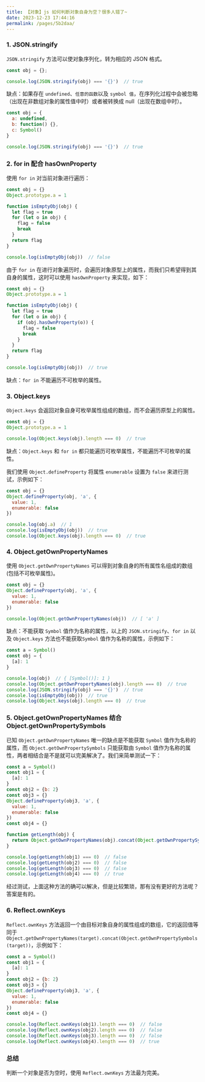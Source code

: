 ```yaml
---
title: 【对象】js 如何判断对象自身为空？很多人错了~
date: 2023-12-23 17:44:16
permalink: /pages/5b2daa/
---
```

### 1. JSON.stringify
`JSON.stringify` 方法可以使对象序列化，转为相应的 JSON 格式。
```javascript
const obj = {};

console.log(JSON.stringify(obj) === '{}')  // true
```
缺点：如果存在 `undefined`、`任意的函数`以及 `symbol 值`，在序列化过程中会被忽略（出现在非数组对象的属性值中时）或者被转换成 null（出现在数组中时）。
```javascript
const obj = {
  a: undefined,
  b: function() {},
  c: Symbol()
}

console.log(JSON.stringify(obj) === '{}')  // true
```
### 2. for in 配合 hasOwnProperty
使用 `for in` 对当前对象进行遍历：
```javascript
const obj = {}
Object.prototype.a = 1

function isEmptyObj(obj) {
  let flag = true
  for (let o in obj) {
    flag = false
    break
  }
  return flag
}

console.log(isEmptyObj(obj))  // false
```
由于 `for in` 在进行对象遍历时，会遍历对象原型上的属性，而我们只希望得到其自身的属性，这时可以使用 `hasOwnProperty` 来实现，如下：
```javascript
const obj = {}
Object.prototype.a = 1

function isEmptyObj(obj) {
  let flag = true
  for (let o in obj) {
    if (obj.hasOwnProperty(o)) {
      flag = false
      break
    }
  }
  return flag
}

console.log(isEmptyObj(obj))  // true
```
缺点：`for in` 不能遍历不可枚举的属性。

### 3. Object.keys
`Object.keys` 会返回对象自身可枚举属性组成的数组，而不会遍历原型上的属性。
```javascript
const obj = {}
Object.prototype.a = 1

console.log(Object.keys(obj).length === 0)  // true
```
缺点：`Object.keys` 和 `for in` 都只能遍历可枚举属性，不能遍历不可枚举的属性。

我们使用 `Object.defineProperty` 将属性 `enumerable` 设置为 `false` 来进行测试，示例如下：
```javascript
const obj = {}
Object.defineProperty(obj, 'a', {
  value: 1,
  enumerable: false
})

console.log(obj.a)  // 1
console.log(isEmptyObj(obj))  // true
console.log(Object.keys(obj).length === 0)  // true
```
### 4. Object.getOwnPropertyNames
使用 `Object.getOwnPropertyNames` 可以得到对象自身的所有属性名组成的数组(包括不可枚举属性)。
```javascript
const obj = {}
Object.defineProperty(obj, 'a', {
  value: 1,
  enumerable: false
})

console.log(Object.getOwnPropertyNames(obj))  // [ 'a' ]
```
缺点：不能获取 `Symbol` 值作为名称的属性，以上的 `JSON.stringify`、`for in` 以及 `Object.keys` 方法也不能获取`Symbol` 值作为名称的属性，示例如下：
```javascript
const a = Symbol()
const obj = {
  [a]: 1
}

console.log(obj)  // { [Symbol()]: 1 }
console.log(Object.getOwnPropertyNames(obj).length === 0)  // true
console.log(JSON.stringify(obj) === '{}')  // true
console.log(isEmptyObj(obj))  // true
console.log(Object.keys(obj).length === 0)  // true
```

### 5. Object.getOwnPropertyNames 结合 Object.getOwnPropertySymbols
已知 `Object.getOwnPropertyNames` 唯一的缺点是不能获取 `Symbol` 值作为名称的属性，而 `Object.getOwnPropertySymbols` 只能获取由 `Symbol` 值作为名称的属性，两者相结合是不是就可以完美解决了。我们来简单测试一下：
```javascript
const a = Symbol()
const obj1 = {
  [a]: 1
}
const obj2 = {b: 2}
const obj3 = {}
Object.defineProperty(obj3, 'a', {
  value: 1,
  enumerable: false
})
const obj4 = {}

function getLength(obj) {
  return Object.getOwnPropertyNames(obj).concat(Object.getOwnPropertySymbols(obj)).length
}

console.log(getLength(obj1) === 0)  // false
console.log(getLength(obj2) === 0)  // false
console.log(getLength(obj3) === 0)  // false
console.log(getLength(obj4) === 0)  // true
```
经过测试，上面这种方法的确可以解决，但是比较繁琐，那有没有更好的方法呢？答案是有的。

### 6. Reflect.ownKeys
`Reflect.ownKeys` 方法返回一个由目标对象自身的属性组成的数组，它的返回值等同于 `Object.getOwnPropertyNames(target).concat(Object.getOwnPropertySymbols(target))`，示例如下：
```javascript
const a = Symbol()
const obj1 = {
  [a]: 1
}
const obj2 = {b: 2}
const obj3 = {}
Object.defineProperty(obj3, 'a', {
  value: 1,
  enumerable: false
})
const obj4 = {}

console.log(Reflect.ownKeys(obj1).length === 0)  // false
console.log(Reflect.ownKeys(obj2).length === 0)  // false
console.log(Reflect.ownKeys(obj3).length === 0)  // false
console.log(Reflect.ownKeys(obj4).length === 0)  // true
```
### 总结
判断一个对象是否为空时，使用 `Reflect.ownKeys` 方法最为完美。



